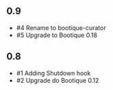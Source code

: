 ## 0.9

* #4 Rename to bootique-curator
* #5 Upgrade to Bootique 0.18

## 0.8

* #1 Adding Shutdown hook
* #2 Upgrade do Bootique 0.12



